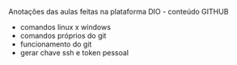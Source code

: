 Anotações das aulas feitas na plataforma DIO - conteúdo GITHUB
 - comandos linux x windows
 - comandos próprios do git
 - funcionamento do git
 - gerar chave ssh e token pessoal
